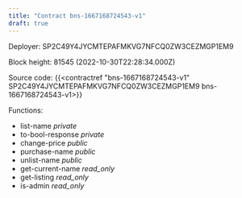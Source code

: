 ```yaml
---
title: "Contract bns-1667168724543-v1"
draft: true
---
```

Deployer: SP2C49Y4JYCMTEPAFMKVG7NFCQ0ZW3CEZMGP1EM9


 



Block height: 81545 (2022-10-30T22:28:34.000Z)

Source code: {{<contractref "bns-1667168724543-v1" SP2C49Y4JYCMTEPAFMKVG7NFCQ0ZW3CEZMGP1EM9 bns-1667168724543-v1>}}

Functions:

* list-name _private_
* to-bool-response _private_
* change-price _public_
* purchase-name _public_
* unlist-name _public_
* get-current-name _read_only_
* get-listing _read_only_
* is-admin _read_only_
